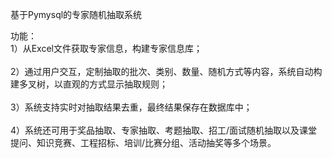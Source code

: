 基于Pymysql的专家随机抽取系统

功能：
<br>1）从Excel⽂件获取专家信息，构建专家信息库；</br>
<br>2）通过用户交互，定制抽取的批次、类别、数量、随机⽅式等内容，系统⾃动构建多叉树，以直观的⽅式显⽰抽取规则；</br>
<br>3）系统⽀持实时对抽取结果去重，最终结果保存在数据库中；</br>
<br>4）系统还可⽤于奖品抽取、专家抽取、考题抽取、招⼯/⾯试随机抽取以及课堂提问、知识竞赛、⼯程招标、培训/⽐赛分组、活动抽奖等多个场景。</br>
